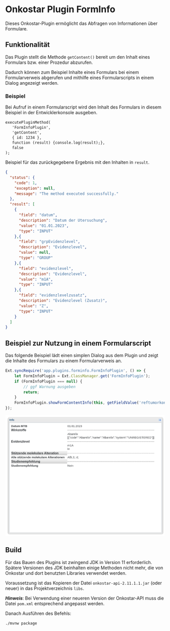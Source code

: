 # Onkostar Plugin FormInfo

Dieses Onkostar-Plugin ermöglicht das Abfragen von Informationen über Formulare.

## Funktionalität

Das Plugin stellt die Methode `getContent()` bereit um den Inhalt eines Formulars bzw. einer Prozedur abzurufen.

Dadurch können zum Beispiel Inhalte eines Formulars bei einem Formularverweis abgerufen und mithilfe
eines Formularscripts in einem Dialog angezeigt werden.

### Beispiel

Bei Aufruf in einem Formularscript wird den Inhalt des Formulars in diesem Beispiel in der Entwicklerkonsole ausgeben.

```
executePluginMethod(
   'FormInfoPlugin',
   'getContent',
   { id: 1234 },
   function (result) {console.log(result);},
   false
);
```

Beispiel für das zurückgegebene Ergebnis mit den Inhalten in `result`.

```json
{
  "status": {
    "code": 1,
    "exception": null,
    "message": "The method executed successfully."
  },
  "result": [
    {
      "field": "datum",
      "description": "Datum der Utersuchung",
      "value": "01.01.2023",
      "type": "INPUT"
    },{
      "field": "grpEvidenzlevel",
      "description": "Evidenzlevel",
      "value": null,
      "type": "GROUP"
    },{
      "field": "evidenzlevel",
      "description": "Evidenzlevel",
      "value": "m1A",
      "type": "INPUT"
    },{
      "field": "evidenzlevelzusatz",
      "description": "Evidenzlevel (Zusatz)",
      "value": "Z",
      "type": "INPUT"
    }
  ]
}
```

## Beispiel zur Nutzung in einem Formularscript

Das folgende Beispiel lädt einen simplen Dialog aus dem Plugin und zeigt die Inhalte des Formulars zu einem Formularverweis an.

```javascript
Ext.syncRequire('app.plugins.forminfo.FormInfoPlugin', () => {
    let FormInfoPlugin = Ext.ClassManager.get('FormInfoPlugin');
    if (FormInfoPlugin === null) {
        // ggf Warnung ausgeben
        return;
    }
    FormInfoPlugin.showFormContentInfo(this, getFieldValue('reftumorkonferenz').id);
});
```

![Beispiel des Infodialogs](./examples/image.png)

## Build

Für das Bauen des Plugins ist zwingend JDK in Version 11 erforderlich.
Spätere Versionen des JDK beinhalten einige Methoden nicht mehr, die von Onkostar und dort benutzten Libraries verwendet
werden.

Voraussetzung ist das Kopieren der Datei `onkostar-api-2.11.1.1.jar` (oder neuer) in das Projektverzeichnis `libs`.

**_Hinweis_**: Bei Verwendung einer neueren Version der Onkostar-API muss die Datei `pom.xml` entsprechend angepasst
werden.

Danach Ausführen des Befehls:

```shell
./mvnw package
```